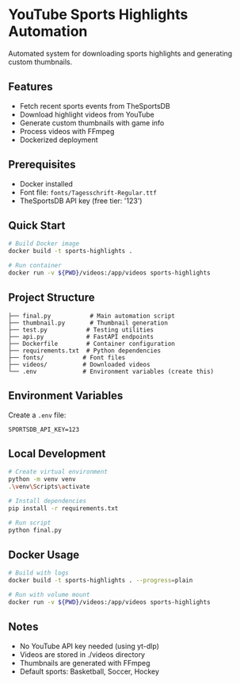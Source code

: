 # YouTube Sports Highlights Automation

Automated system for downloading sports highlights and generating custom thumbnails.

## Features
- Fetch recent sports events from TheSportsDB
- Download highlight videos from YouTube
- Generate custom thumbnails with game info
- Process videos with FFmpeg
- Dockerized deployment

## Prerequisites
- Docker installed
- Font file: `fonts/Tagesschrift-Regular.ttf`
- TheSportsDB API key (free tier: '123')

## Quick Start
```bash
# Build Docker image
docker build -t sports-highlights .

# Run container
docker run -v ${PWD}/videos:/app/videos sports-highlights
```

## Project Structure
```
├── final.py           # Main automation script
├── thumbnail.py       # Thumbnail generation
├── test.py           # Testing utilities
├── api.py            # FastAPI endpoints
├── Dockerfile        # Container configuration
├── requirements.txt  # Python dependencies
├── fonts/           # Font files
├── videos/          # Downloaded videos
└── .env             # Environment variables (create this)
```

## Environment Variables
Create a `.env` file:
```
SPORTSDB_API_KEY=123
```

## Local Development
```bash
# Create virtual environment
python -m venv venv
.\venv\Scripts\activate

# Install dependencies
pip install -r requirements.txt

# Run script
python final.py
```

## Docker Usage
```bash
# Build with logs
docker build -t sports-highlights . --progress=plain

# Run with volume mount
docker run -v ${PWD}/videos:/app/videos sports-highlights
```

## Notes
- No YouTube API key needed (using yt-dlp)
- Videos are stored in ./videos directory
- Thumbnails are generated with FFmpeg
- Default sports: Basketball, Soccer, Hockey